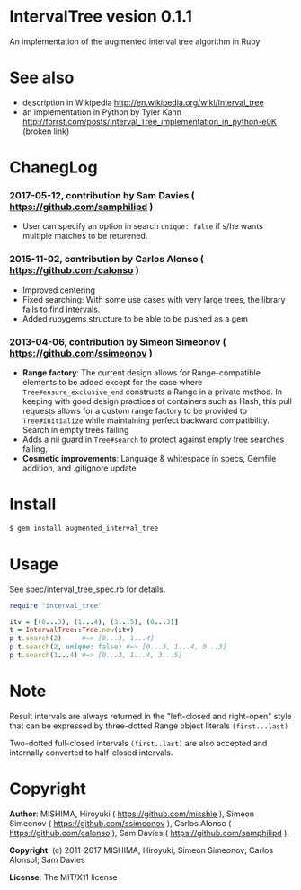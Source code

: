 # IntervalTree vesion 0.1.1
An implementation of the augmented interval tree algorithm in Ruby

# See also
* description in Wikipedia http://en.wikipedia.org/wiki/Interval_tree
* an implementation in Python by Tyler Kahn http://forrst.com/posts/Interval_Tree_implementation_in_python-e0K (broken link)

# ChanegLog

### 2017-05-12, contribution by Sam Davies ( https://github.com/samphilipd )
* User can specify an option in search `unique: false` if s/he wants multiple matches to be returened.

### 2015-11-02, contribution by Carlos Alonso ( https://github.com/calonso )
* Improved centering
* Fixed searching: With some use cases with very large trees, the library fails to find intervals.
* Added rubygems structure to be able to be pushed as a gem

### 2013-04-06, contribution by Simeon Simeonov ( https://github.com/ssimeonov )
* **Range factory**: The current design allows for Range-compatible elements to be added except for the case where `Tree#ensure_exclusive_end` constructs a Range in a private method. In keeping with good design practices of containers such as Hash, this pull requests allows for a custom range factory to be provided to `Tree#initialize` while maintaining perfect backward compatibility.
Search in empty trees failing
* Adds a nil guard in `Tree#search` to protect against empty tree searches failing.
* **Cosmetic improvements**: Language & whitespace in specs, Gemfile addition, and .gitignore update

# Install

```bash
$ gem install augmented_interval_tree
```

# Usage
See spec/interval_tree_spec.rb for details.
```ruby
require "interval_tree"

itv = [(0...3), (1...4), (3...5), (0...3)]
t = IntervalTree::Tree.new(itv)
p t.search(2)     #=> [0...3, 1...4]
p t.search(2, unique: false) #=> [0...3, 1...4, 0...3]
p t.search(1...4) #=> [0...3, 1...4, 3...5]
```

# Note
Result intervals are always returned
in the "left-closed and right-open" style that can be expressed
by three-dotted Range object literals `(first...last)`

Two-dotted full-closed intervals `(first..last)` are also accepted and internally
converted to half-closed intervals.

# Copyright
**Author**: MISHIMA, Hiroyuki ( https://github.com/misshie ),  Simeon Simeonov ( https://github.com/ssimeonov ), Carlos Alonso ( https://github.com/calonso ), Sam Davies ( https://github.com/samphilipd ).

**Copyright**: (c) 2011-2017 MISHIMA, Hiroyuki; Simeon Simeonov; Carlos Alonsol; Sam Davies

**License**: The MIT/X11 license
